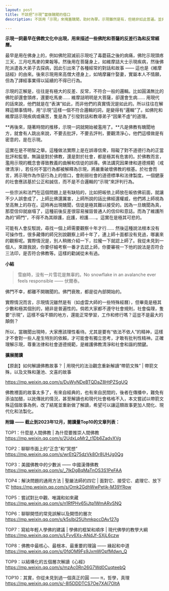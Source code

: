 ```yaml
---
layout: post
title: 不該把“示現”當做醜聞的借口
description: 不該用「示現」來掩蓋醜聞，助紂為孽。示現雖然是有，但絕非如此普遍。並非所有的醜聞都是示現，請一定要依法不依人。正確理解示現，尊重法律和社會道德規範，是維護佛教清淨和社會和諧的關鍵。

---
```


**示現一詞最早在佛教文化中出現，用來描述一些佛陀和菩薩的反差行為和反常經曆。**

最早是用在佛身上的，例如佛陀寂滅前示現吃了毒蘑菇之後的病痛，佛陀示現頭疼三天，三月吃馬麥的果報等。然後用在菩薩身上，如維摩詰大士示現疾病，然後佛陀派遣各大弟子去探病，因此引出來了各種經常的對話和故事 —— 這也是《維摩詰經》的由來。後來示現用來高僧大德身上，如鳩摩羅什娶妻，實屬本人不情願，但為了譯經事業得以延續的不得已行為。

示現的正解是，往往是有極大的反差、反常，不符合一般的邏輯。比如圓滿無比的佛陀卻還會頭疼，還要吃馬麥…… 維摩詰明明是大菩薩，卻還會生病…… 用現代的話來說，他們就是在“表演”如此，而非他們的真實情況是如此的。所以往往在解釋這類事情時，用“示現”這樣一個不符合邏輯的詞，是變得有“邏輯”了。如佛陀和維摩詰示現疾病或痛苦，隻是為了引發對話和教導弟子“因果不虛”的道理。

**再後來，隨著時間的推移，示現一詞就開始被濫用了。**凡是佛教有醜聞地方，就會有人跳出來說，不要去批評，不要去評判，要觀清淨心，他們這樣做是有密意的，是在示現。

這實在是不明智之舉。這種做法實際上是在誤導信衆，阻礙了對不道德行為的正當批評和監督。無論是對於佛教，還是對於社會，都是極其有危害的。於佛教而言，濫用示現的概念會導致教義的曲解和信徒的誤導。佛法講究因果律和道德規範（戒律清淨），若任何不當行為都被解釋為示現，將嚴重破壞佛教的根基。於社會而言，將示現作為作惡行為上的借口，會削弱社會的道德標準和法律製度。一個健康的社會應該基於公正和誠信，而不是不合邏輯的“示現”來評判行為。

一些宗派和法門在這個問題上是有缺陷的，比如把皈依上師放在皈依佛前面，就讓不少人誤會成了，上師比佛還厲害，上師所說的話比佛經還權威，他們將上師視為至高無上的存在。這時再出現醜聞，信徒是極其難以接受的。因為一旦醜聞為真，那麼信仰就崩塌了，這種前後反差很容易摧毀普通人的信仰和意誌。而為了維護所為的“師門”，不得不為其辯護，庇護，袒護……。這實在是極其可悲的。

可能有人會反駁說，尋找一個上師需要觀察十年才行…… 然後這種說法根本没有可操作性，很多藏傳的師兄別說觀察上師十年了，連上師十面都没有見過，哪裏來的觀察呢。實際情況是，別人稍微介紹一下，拉攏一下就認上師了。我從未見到一個人，來跟我說，你要仔細考察一番才去認上師，你要審視一下他的說法是否符合三法印，是否符合佛教等。這樣的勸誡從未有過。

**小結**

> 雪崩時，没有一片雪花是無辜的。No snowflake in an avalanche ever feels responsible —— 伏爾泰。

佛門不幸，都離不開醜聞的。佛門衰敗，都是從內部開始的。

實際情況而言，示現情況雖然是有（如虛雲大師的一些特殊經曆），但畢竟是極其少數和極其個別的，絕非是普遍性的。倘若大家都不遵守社會規則，社會倫理，隻要“示現”，這樣不倫不類的地方，還能正常學習，工作和修行嗎？這豈不是最大的顛倒？

所以，當醜聞出現時，大家應該理性看待。尤其是要有“依法不依人”的精神，這樣才不會對一些人産生特別的依賴，才可能會有獨立思考，才敢有批判性精神。正確理解示現，尊重法律和社會道德規範，是維護佛教清淨和社會和諧的關鍵。


**擴展閱讀**

【原創】如何解讀佛教故事？ \| 用現代的法治觀念重新解讀“帶箭文殊” \| 帶箭文殊，以及文殊和蓮池、文喜的故事

https://mp.weixin.qq.com/s/DuWyNDeBTQDaZ8HtPZSgUQ

佛教裡面的故事太多了，有來自經典的，也有來自民間的，後者在傳播中，難免有添油加醋，以訛傳訛的情況，甚至解讀也和現代社會格格不入，本文嘗試以帶箭文殊這個故事為例，改了結尾並重新做了解讀，希望可以讓這類故事更加人間化、現代化和法製化。

**附錄 —— 截止到2023年12月，閱讀量Top10的文章列表：**

TOP1：什麼是人間佛教 \| 為什麼要推崇人間佛教 https://mp.weixin.qq.com/s/2UdxLpMr2_t1Db6ZadvXVg

TOP2：聊聊市面上的“正念”和“冥想” https://mp.weixin.qq.com/s/wrEtQ75dzVk8Or8UHJg0Qg

TOP3：美國佛教中的少數派 —— 中國漢傳佛教 https://mp.weixin.qq.com/s/_7IkDgBqMaTnOS3S1PeFAA

TOP4：解決問題的通用方法 \| 聖嚴法師的四它 \| 面對它、接受它、處理它、放下它 https://mp.weixin.qq.com/s/Omk2GdhWwPetjk-M39YRow

TOP5：嘗試對比中觀、唯識和如來藏 https://mp.weixin.qq.com/s/n1RfPHv65iJtp1WmARvSNQ

TOP6：聊聊開悟的常見誤解以及開悟的層次 https://mp.weixin.qq.com/s/k5sIbi25UhmkpccDAv127g

TOP7：寫給年輕人學佛的建議 \| 學佛的框架和順序 \| 現代佛學的教學大綱 https://mp.weixin.qq.com/s/LFvv6Xs-ANdJf-SXjL6czw

TOP8：佛教中最核心、最根本、最重要的理論 —— 緣起和中道 https://mp.weixin.qq.com/s/0fdOM9Fs9JxmWOpfMdwn_Q

TOP9：以結構化的五個層次解讀《心經》https://mp.weixin.qq.com/s/mzAc0Rn26G7Wd0CuqteebQ 

TOP10：其實，你從未見到過一個真正的圓 —— π，哲學，真理 https://mp.weixin.qq.com/s/-8l5DDDTCS7Oe7XAI7OltA

